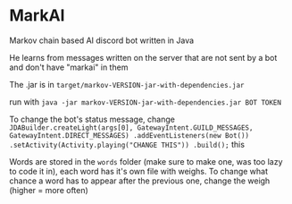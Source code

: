 # MarkAI
Markov chain based AI discord bot written in Java

He learns from messages written on the server that are not sent by a bot and don't have "markai" in them

The .jar is in `target/markov-VERSION-jar-with-dependencies.jar`

run with `java -jar markov-VERSION-jar-with-dependencies.jar BOT TOKEN`

To change the bot's status message, change `JDABuilder.createLight(args[0], GatewayIntent.GUILD_MESSAGES, GatewayIntent.DIRECT_MESSAGES)
                .addEventListeners(new Bot())
                .setActivity(Activity.playing("CHANGE THIS"))
                .build();` this

Words are stored in the `words` folder (make sure to make one, was too lazy to code it in), each word has it's own file with weighs. To change what chance a word has to appear after the previous one, change the weigh (higher = more often)
